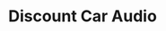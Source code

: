 ---
title: "Discount Car Audio"
url: /jackson/discount-car-audio-highway-80-west/
shop: car repair
---